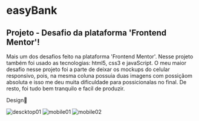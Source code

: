 # easyBank
## Projeto - Desafio da plataforma 'Frontend Mentor'!

Mais um dos desafios  feito na plataforma 'Frontend Mentor'.  Nesse projeto também foi usado as tecnologias: html5, css3 e javaScript.
O meu maior desafio nesse projeto foi a parte de deixar os mockups do celular responsivo, pois, na mesma coluna possuia duas imagens com possiçãom absoluta e isso me deu muita dificuldade para possicionalas  no final. De resto, foi tudo bem tranquilo e facil de produzir.

Design🎨

![descktop01](https://user-images.githubusercontent.com/81135377/216234561-256c7e25-1275-432c-9554-2f0b8ae336e3.jpg)
![mobile01](https://user-images.githubusercontent.com/81135377/216234589-ace05cd9-caa5-43c9-a410-b062a2f71be5.jpg)
![mobile02](https://user-images.githubusercontent.com/81135377/216234598-8950cce2-113c-4093-8f4d-15ef3292146a.jpg)
